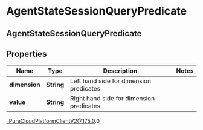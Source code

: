 # AgentStateSessionQueryPredicate

## AgentStateSessionQueryPredicate

## Properties

|Name | Type | Description | Notes|
|------------ | ------------- | ------------- | -------------|
| **dimension** | **String** | Left hand side for dimension predicates | |
| **value** | **String** | Right hand side for dimension predicates | |



_PureCloudPlatformClientV2@175.0.0_
